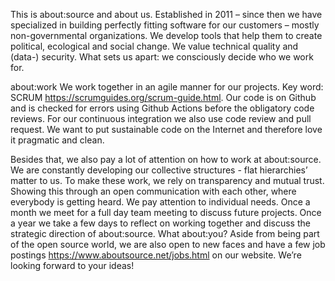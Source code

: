 This is about:source and about us. Established in 2011 – since then we have
specialized in building perfectly fitting software for our customers –
mostly non-governmental organizations. We develop tools that help them to
create political, ecological and social change. We value technical quality
and (data-) security. What sets us apart: we consciously decide who we work
for.

about:work
We work together in an agile manner for our projects. Key word: SCRUM
<https://scrumguides.org/scrum-guide.html>. Our code is on Github and is
checked for errors using Github Actions before the obligatory code reviews.
For our continuous integration we also use code review and pull request. We
want to put sustainable code on the Internet and therefore love it
pragmatic and clean.

Besides that, we also pay a lot of attention on how to work at
about:source. We are constantly developing our collective structures - flat
hierarchies’ matter to us. To make these work, we rely on transparency and
mutual trust. Showing this through an open communication with each other,
where everybody is getting heard. We pay attention to individual needs.
Once a month we meet for a full day team meeting to discuss future
projects. Once a year we take a few days to reflect on working together and
discuss the strategic direction of about:source.
What about:you?
Aside from being part of the open source world, we are also open to new
faces and have a few job postings <https://www.aboutsource.net/jobs.html>
on our website. We’re looking forward to your ideas!
